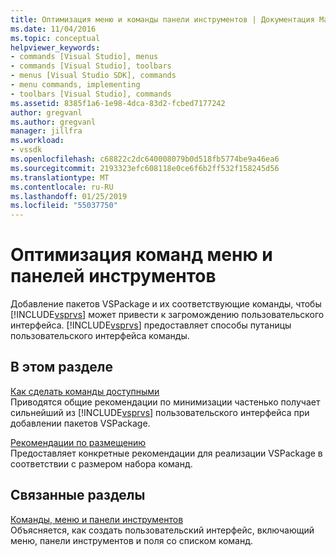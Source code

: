 ```yaml
---
title: Оптимизация меню и команды панели инструментов | Документация Майкрософт
ms.date: 11/04/2016
ms.topic: conceptual
helpviewer_keywords:
- commands [Visual Studio], menus
- commands [Visual Studio], toolbars
- menus [Visual Studio SDK], commands
- menu commands, implementing
- toolbars [Visual Studio], commands
ms.assetid: 8385f1a6-1e98-4dca-83d2-fcbed7177242
author: gregvanl
ms.author: gregvanl
manager: jillfra
ms.workload:
- vssdk
ms.openlocfilehash: c68822c2dc640008079b0d518fb5774be9a46ea6
ms.sourcegitcommit: 2193323efc608118e0ce6f6b2ff532f158245d56
ms.translationtype: MT
ms.contentlocale: ru-RU
ms.lasthandoff: 01/25/2019
ms.locfileid: "55037750"
---
```

# <a name="optimizing-menu-and-toolbar-commands"></a>Оптимизация команд меню и панелей инструментов
Добавление пакетов VSPackage и их соответствующие команды, чтобы [!INCLUDE[vsprvs](../../code-quality/includes/vsprvs_md.md)] может привести к загромождению пользовательского интерфейса. [!INCLUDE[vsprvs](../../code-quality/includes/vsprvs_md.md)] предоставляет способы путаницы пользовательского интерфейса команды.  
  
## <a name="in-this-section"></a>В этом разделе  
 [Как сделать команды доступными](../../extensibility/internals/making-commands-available.md)  
 Приводятся общие рекомендации по минимизации частенько получает сильнейший из [!INCLUDE[vsprvs](../../code-quality/includes/vsprvs_md.md)] пользовательского интерфейса при добавлении пакетов VSPackage.  
  
 [Рекомендации по размещению](../../extensibility/internals/command-placement-guidelines.md)  
 Предоставляет конкретные рекомендации для реализации VSPackage в соответствии с размером набора команд.  
  
## <a name="related-sections"></a>Связанные разделы  
 [Команды, меню и панели инструментов](../../extensibility/internals/commands-menus-and-toolbars.md)  
 Объясняется, как создать пользовательский интерфейс, включающий меню, панели инструментов и поля со списком команд.